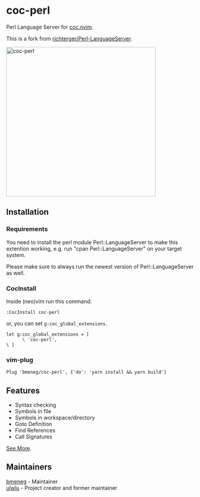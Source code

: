 # coc-perl

Perl Language Server for [coc.nvim](https://github.com/neoclide/coc.nvim).

This is a fork from [richterger/Perl-LanguageServer](https://github.com/richterger/Perl-LanguageServer/tree/master/clients/vscode/perl).

<img width='400' alt="coc-perl" src="https://user-images.githubusercontent.com/41639488/93008922-91aad880-f5b5-11ea-995b-3097806a4327.png">

## Installation

### Requirements

You need to install the perl module Perl::LanguageServer to make this extention working,
e.g. run "cpan Perl::LanguageServer" on your target system.

Please make sure to always run the newest version of Perl::LanguageServer as well.

### CocInstall

Inside (neo)vim run this command:

```vim
:CocInstall coc-perl
```

or, you can set `g:coc_global_extensions`.

```vim
let g:coc_global_extensions = [
      \ 'coc-perl',
\ ]
```

### vim-plug

```vim
Plug 'bmeneg/coc-perl', {'do': 'yarn install && yarn build'}
```

## Features

* Syntax checking
* Symbols in file
* Symbols in workspace/directory
* Goto Definition
* Find References
* Call Signatures

[See More](https://github.com/richterger/Perl-LanguageServer/tree/master/clients/vscode/perl#extension-settings).

## Maintainers

[bmeneg](https://github.com/bmeneg) - Maintainer  
[ulwlu](https://github.com/ulwlu) - Project creator and former maintainer
